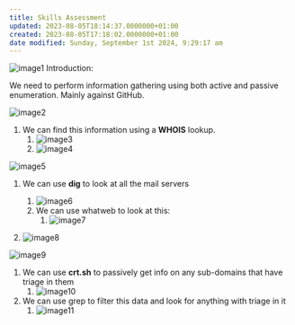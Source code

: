 ```yaml
---
title: Skills Assessment
updated: 2023-08-05T18:14:37.0000000+01:00
created: 2023-08-05T17:18:02.0000000+01:00
date modified: Sunday, September 1st 2024, 9:29:17 am
---
```


![image1](../../../../_resources/image1-160.png)
Introduction:

We need to perform information gathering using both active and passive enumeration. Mainly against GitHub.

![image2](../../../../_resources/image2-130.png)

1.  We can find this information using a **WHOIS** lookup.
    1.  ![image3](../../../../_resources/image3-100.png)
    2.  ![image4](../../../../_resources/image4-78.png)

![image5](../../../../_resources/image5-60.png)

1.  We can use **dig** to look at all the mail servers
    1.  ![image6](../../../../_resources/image6-39.png)
    1.  We can use whatweb to look at this:
        1.  ![image7](../../../../_resources/image7-33.png)

2.  ![image8](../../../../_resources/image8-29.png)

![image9](../../../../_resources/image9-25.png)

1.  We can use **crt.sh** to passively get info on any sub-domains that have triage in them
    1.  ![image10](../../../../_resources/image10-20.png)
2.  We can use grep to filter this data and look for anything with triage in it
    1.  ![image11](../../../../_resources/image11-15.png)

